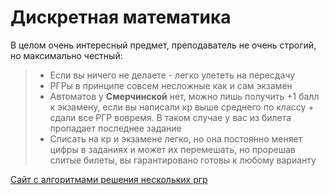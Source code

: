 # Дискретная математика
В целом очень интересный предмет, преподаватель не очень строгий, но максимально честный:
>- Если вы ничего не делаете - легко улететь на пересдачу 
>- РГРы в принципе совсем несложные как и сам экзамен 
>- Автоматов у **Смерчинской** нет, можно лишь получить +1 балл к экзамену, если вы написали кр выше среднего по классу + сдали все РГР вовремя. В таком случае у вас из билета пропадает последнее задание 
>- Списать на кр и экзамене легко, но она постоянно меняет цифры в заданиях и может их перемешать, но прорешав слитые билеты, вы гарантировано готовы к любому варианту 

[Сайт с алгоритмами решения нескольких ргр](https://sites.google.com/site/rgrduplo)
